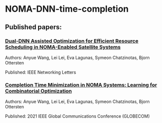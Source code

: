 # NOMA-DNN-time-completion

## Published papers:

### [Dual-DNN Assisted Optimization for Efficient Resource Scheduling in NOMA-Enabled Satellite Systems](https://orbilu.uni.lu/bitstream/10993/48060/1/paper4page.pdf)

Authors: Anyue Wang, Lei Lei, Eva Lagunas, Symeon Chatzinotas, Bjorn Ottersten

Published: IEEE Networking Letters

### [Completion Time Minimization in NOMA Systems: Learning for Combinatorial Optimization](https://www.researchgate.net/profile/Anyue-Wang/publication/348650355_Completion_Time_Minimization_in_NOMA_Systems_Learning_for_Combinatorial_Optimization/links/60094b83a6fdccdcb86bd23b/Completion-Time-Minimization-in-NOMA-Systems-Learning-for-Combinatorial-Optimization.pdf)

Authors: Anyue Wang, Lei Lei, Eva Lagunas, Symeon Chatzinotas, Bjorn Ottersten

Published: 2021 IEEE Global Communications Conference (GLOBECOM)

